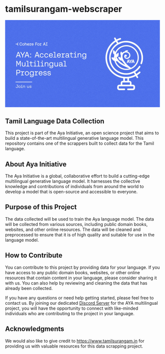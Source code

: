 # tamilsurangam-webscraper

<img src="https://raw.githubusercontent.com/miluckshan-j/public-project-assets/main/aya-initiative/introducing-aya.jpg" alt="Join Aya"/>

## Tamil Language Data Collection

This project is part of the Aya Initiative, an open science project that aims to build a state-of-the-art multilingual generative language model. This repository contains one of the scrappers built to collect data for the Tamil language.

## About Aya Initiative

The Aya Initiative is a global, collaborative effort to build a cutting-edge multilingual generative language model. It harnesses the collective knowledge and contributions of individuals from around the world to develop a model that is open-source and accessible to everyone.

## Purpose of this Project

The data collected will be used to train the Aya language model. The data will be collected from various sources, including public domain books, websites, and other online resources. The data will be cleaned and preprocessed to ensure that it is of high quality and suitable for use in the language model.

## How to Contribute

You can contribute to this project by providing data for your language. If you have access to any public domain books, websites, or other online resources that contain content in your language, please consider sharing it with us. You can also help by reviewing and cleaning the data that has already been collected.

If you have any questions or need help getting started, please feel free to contact us. By joining our dedicated [Discord Server](https://discord.gg/FNtZ9Vab2J?ref=github.com/miluckshan-j) for the AYA multilingual project, you will have the opportunity to connect with like-minded individuals who are contributing to the project in your language.

## Acknowledgments

We would also like to give credit to https://www.tamilsurangam.in for providing us with valuable resources for this data scrapping project.